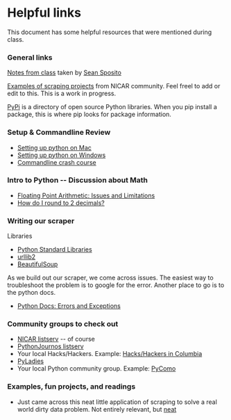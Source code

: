 # Helpful links

This document has some helpful resources that were mentioned during class.

### General links

[Notes from class](https://docs.google.com/document/d/1VvwGSCXynKJuq0-ATOITo9doUPPoX5WARS3I71o6glE/edit) taken by [Sean Sposito](https://twitter.com/seansposito)

[Examples of scraping projects](https://docs.google.com/spreadsheet/ccc?key=0AnUC82F2CpjJdFJoOGh4VHpiVFZsbkdQbXkxa0VTVXc&usp=sharing) from NICAR community.
Feel freel to add or edit to this. This is a work in progress.

[PyPi](https://pypi.python.org/pypi) is a directory of open source Python libraries. When you pip install a package, this is where pip looks for package information.

### Setup & Commandline Review
* [Setting up python on Mac](http://docs.python-guide.org/en/latest/starting/install/osx/)
* [Setting up python on Windows](http://docs.python-guide.org/en/latest/starting/install/win/)
* [Commandline crash course](http://cli.learncodethehardway.org/book/)

### Intro to Python -- Discussion about Math
* [Floating Point Arithmetic: Issues and Limitations](http://docs.python.org/2/tutorial/floatingpoint.html#tut-fp-issues)
* [How do I round to 2 decimals?](https://gist.github.com/jackiekazil/6201722)

### Writing our scraper
Libraries
* [Python Standard Libraries](http://docs.python.org/2/library/)
* [urllib2](http://docs.python.org/2/library/urllib2.html)
* [BeautifulSoup](http://www.crummy.com/software/BeautifulSoup/)

As we build out our scraper, we come across issues. The easiest way to troubleshoot the problem is to google for the error. Another place to go is to the python docs.
* [Python Docs: Errors and Exceptions](http://docs.python.org/2/tutorial/errors.html)

### Community groups to check out

* [NICAR listserv](http://www.ire.org/resource-center/listservs/subscribe-nicar-l/) -- of course
* [PythonJournos listserv](https://groups.google.com/forum/#!forum/pythonjournos)
* Your local Hacks/Hackers. Example: [Hacks/Hackers in Columbia](http://www.meetup.com/hackshackersIRE/)
* [PyLadies](http://www.pyladies.com/)
* Your local Python community group. Example: [PyComo](http://www.meetup.com/pyCOMO/)

### Examples, fun projects, and readings
* Just came across this neat little application of scraping to solve a real world dirty data problem. Not entirely relevant, but [neat](http://www.p-value.info/2013/09/matching-misspelled-brand-names-easy-way.html)

